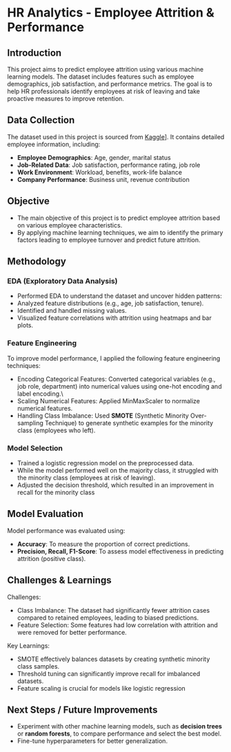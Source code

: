 # **HR Analytics - Employee Attrition & Performance**

## **Introduction**
This project aims to predict employee attrition using various machine learning models. The dataset includes features such as employee demographics, job satisfaction, and performance metrics. The goal is to help HR professionals identify employees at risk of leaving and take proactive measures to improve retention.

## **Data Collection**
The dataset used in this project is sourced from [Kaggle](https://www.kaggle.com/datasets/pavansubhasht/ibm-hr-analytics-attrition-dataset)]. It contains detailed employee information, including:
- **Employee Demographics**: Age, gender, marital status
- **Job-Related Data**: Job satisfaction, performance rating, job role
- **Work Environment**: Workload, benefits, work-life balance
- **Company Performance**: Business unit, revenue contribution

## **Objective**
- The main objective of this project is to predict employee attrition based on various employee characteristics. 
- By applying machine learning techniques, we aim to identify the primary factors leading to employee turnover and predict future attrition.

## **Methodology**

### **EDA (Exploratory Data Analysis)**
- Performed EDA to understand the dataset and uncover hidden patterns:
- Analyzed feature distributions (e.g., age, job satisfaction, tenure).
- Identified and handled missing values.
- Visualized feature correlations with attrition using heatmaps and bar plots.

### **Feature Engineering**
To improve model performance, I applied the following feature engineering techniques:
- Encoding Categorical Features: Converted categorical variables (e.g., job role, department) into numerical values using one-hot encoding and label encoding.\
- Scaling Numerical Features: Applied MinMaxScaler to normalize numerical features.
- Handling Class Imbalance: Used **SMOTE** (Synthetic Minority Over-sampling Technique) to generate synthetic examples for the minority class (employees who left).

### **Model Selection**
 - Trained a logistic regression model on the preprocessed data.
 - While the model performed well on the majority class, it struggled with the minority class (employees at risk of leaving).
 - Adjusted the decision threshold, which resulted in an improvement in recall for the minority class

## **Model Evaluation**
Model performance was evaluated using:
- **Accuracy**: To measure the proportion of correct predictions.
- **Precision, Recall, F1-Score**: To assess model effectiveness in predicting attrition (positive class).

## Challenges & Learnings
Challenges:
- Class Imbalance: The dataset had significantly fewer attrition cases compared to retained employees, leading to biased predictions.
- Feature Selection: Some features had low correlation with attrition and were removed for better performance.

Key Learnings:
- SMOTE effectively balances datasets by creating synthetic minority class samples.
- Threshold tuning can significantly improve recall for imbalanced datasets.
- Feature scaling is crucial for models like logistic regression

## Next Steps / Future Improvements

- Experiment with other machine learning models, such as **decision trees** or **random forests**, to compare performance and select the best model.
- Fine-tune hyperparameters for better generalization.